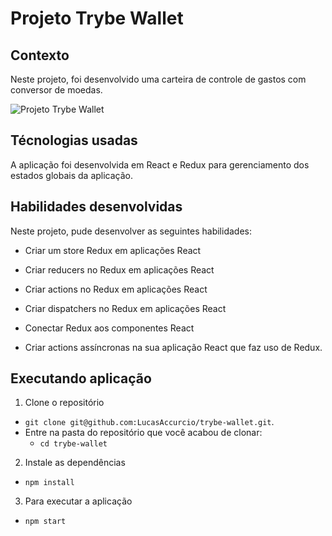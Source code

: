 # Projeto Trybe Wallet

## Contexto

Neste projeto, foi desenvolvido uma carteira de controle de gastos com conversor de moedas.

![Projeto Trybe Wallet](/src/images/1634693256787.gif)

## Técnologias usadas

A aplicação foi desenvolvida em React e Redux para gerenciamento dos estados globais da aplicação.

## Habilidades desenvolvidas

Neste projeto, pude desenvolver as seguintes habilidades:

  * Criar um store Redux em aplicações React

  * Criar reducers no Redux em aplicações React

  * Criar actions no Redux em aplicações React

  * Criar dispatchers no Redux em aplicações React

  * Conectar Redux aos componentes React

  * Criar actions assíncronas na sua aplicação React que faz uso de Redux.

## Executando aplicação

1. Clone o repositório
  * `git clone git@github.com:LucasAccurcio/trybe-wallet.git`.
  * Entre na pasta do repositório que você acabou de clonar:
    * `cd trybe-wallet`

2. Instale as dependências
  * `npm install`

3. Para executar a aplicação
  * `npm start`
